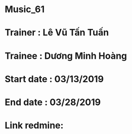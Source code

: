 # Music_61
# Trainer : Lê Vũ Tấn Tuấn
# Trainee : Dương Minh Hoàng
# Start date : 03/13/2019
# End date : 03/28/2019
# Link redmine:
